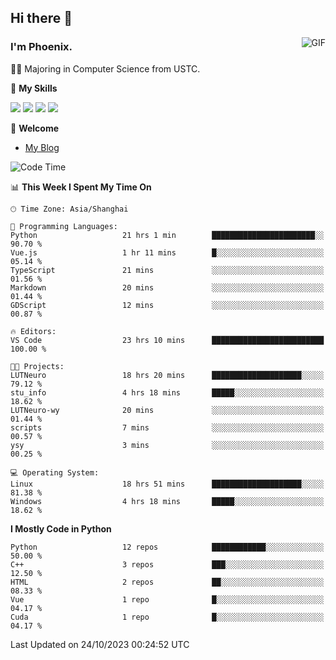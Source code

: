 ## Hi there 👋
<img align="right" alt="GIF" src="https://raw.githubusercontent.com/JoeyBling/JoeyBling/master/pic/pusheencode.gif" />

### I'm Phoenix.

👨‍🎓 Majoring in Computer Science from USTC.

🌟 **My Skills**

![](https://img.shields.io/badge/-Python-3e74a2?style=flat-square&logo=Python&logoColor=fff)
![](https://img.shields.io/badge/-C++-9f62a5?style=flat&logo=cplusplus&logoColor=white)
![](https://img.shields.io/badge/-Linux-185886?style=flat-square&logo=Linux&logoColor=fff)
![](https://img.shields.io/badge/-Rust-ff4136?style=flat-square&logo=Rust&logoColor=fff)

💬 **Welcome**

- [My Blog](https://ysy-phoenix.github.io/)

<!--START_SECTION:waka-->
![Code Time](http://img.shields.io/badge/Code%20Time-352%20hrs%2019%20mins-blue)

📊 **This Week I Spent My Time On** 

```text
🕑︎ Time Zone: Asia/Shanghai

💬 Programming Languages: 
Python                   21 hrs 1 min        ███████████████████████░░   90.70 % 
Vue.js                   1 hr 11 mins        █░░░░░░░░░░░░░░░░░░░░░░░░   05.14 % 
TypeScript               21 mins             ░░░░░░░░░░░░░░░░░░░░░░░░░   01.56 % 
Markdown                 20 mins             ░░░░░░░░░░░░░░░░░░░░░░░░░   01.44 % 
GDScript                 12 mins             ░░░░░░░░░░░░░░░░░░░░░░░░░   00.87 % 

🔥 Editors: 
VS Code                  23 hrs 10 mins      █████████████████████████   100.00 % 

🐱‍💻 Projects: 
LUTNeuro                 18 hrs 20 mins      ████████████████████░░░░░   79.12 % 
stu_info                 4 hrs 18 mins       █████░░░░░░░░░░░░░░░░░░░░   18.62 % 
LUTNeuro-wy              20 mins             ░░░░░░░░░░░░░░░░░░░░░░░░░   01.44 % 
scripts                  7 mins              ░░░░░░░░░░░░░░░░░░░░░░░░░   00.57 % 
ysy                      3 mins              ░░░░░░░░░░░░░░░░░░░░░░░░░   00.25 % 

💻 Operating System: 
Linux                    18 hrs 51 mins      ████████████████████░░░░░   81.38 % 
Windows                  4 hrs 18 mins       █████░░░░░░░░░░░░░░░░░░░░   18.62 % 
```

**I Mostly Code in Python** 

```text
Python                   12 repos            ████████████░░░░░░░░░░░░░   50.00 % 
C++                      3 repos             ███░░░░░░░░░░░░░░░░░░░░░░   12.50 % 
HTML                     2 repos             ██░░░░░░░░░░░░░░░░░░░░░░░   08.33 % 
Vue                      1 repo              █░░░░░░░░░░░░░░░░░░░░░░░░   04.17 % 
Cuda                     1 repo              █░░░░░░░░░░░░░░░░░░░░░░░░   04.17 % 
```




 Last Updated on 24/10/2023 00:24:52 UTC
<!--END_SECTION:waka-->

<!--
**ysy-phoenix/ysy-phoenix** is a ✨ _special_ ✨ repository because its `README.md` (this file) appears on your GitHub profile.

Here are some ideas to get you started:

- 🔭 I’m currently working on ...
- 🌱 I’m currently learning ...
- 👯 I’m looking to collaborate on ...
- 🤔 I’m looking for help with ...
- 💬 Ask me about ...
- 📫 How to reach me: ...
- 😄 Pronouns: ...
- ⚡ Fun fact: ...
-->
